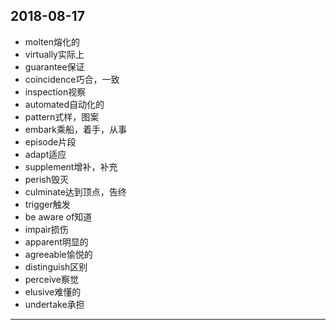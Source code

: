 2018-08-17
---
- molten熔化的
- virtually实际上
- guarantee保证
- coincidence巧合，一致
- inspection视察
- automated自动化的
- pattern式样，图案
- embark乘船，着手，从事
- episode片段
- adapt适应
- supplement增补，补充
- perish毁灭
- culminate达到顶点，告终
- trigger触发
- be aware of知道
- impair损伤
- apparent明显的
- agreeable愉悦的
- distinguish区别
- perceive察觉
- elusive难懂的
- undertake承担
---